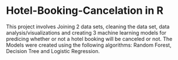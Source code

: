 # Hotel-Booking-Cancelation in R
This project involves Joining 2 data sets, cleaning the data set, data analysis/visualizations and creating 3 machine learning models for predicing whether or not a hotel booking will be canceled or not.
The Models were created using the following algorithms:
Random Forest, Decision Tree  and Logistic Regression.
